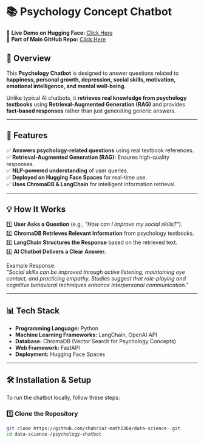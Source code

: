 # 📚 Psychology Concept Chatbot  

🔗 **Live Demo on Hugging Face:** [Click Here](https://huggingface.co/spaces/djshahriar2345/psychology_chatbot)  
📂 **Part of Main GitHub Repo:** [Click Here](https://github.com/shahriar-math1364/data-science-)  

## **🧠 Overview**  
This **Psychology Chatbot** is designed to answer questions related to **happiness, personal growth, depression, social skills, motivation, emotional intelligence, and mental well-being**.  

Unlike typical AI chatbots, it **retrieves real knowledge from psychology textbooks** using **Retrieval-Augmented Generation (RAG)** and provides **fact-based responses** rather than just generating generic answers.  

---

## **🚀 Features**
✅ **Answers psychology-related questions** using real textbook references.  
✅ **Retrieval-Augmented Generation (RAG):** Ensures high-quality responses.  
✅ **NLP-powered understanding** of user queries.  
✅ **Deployed on Hugging Face Spaces** for real-time use.  
✅ **Uses ChromaDB & LangChain** for intelligent information retrieval.  

---

## **💡 How It Works**
1️⃣ **User Asks a Question** (e.g., *"How can I improve my social skills?"*).  
2️⃣ **ChromaDB Retrieves Relevant Information** from psychology textbooks.  
3️⃣ **LangChain Structures the Response** based on the retrieved text.  
4️⃣ **AI Chatbot Delivers a Clear Answer.**  

Example Response:  
*"Social skills can be improved through active listening, maintaining eye contact, and practicing empathy. Studies suggest that role-playing and cognitive behavioral techniques enhance interpersonal communication."*  

---

## **📊 Tech Stack**
- **Programming Language:** Python  
- **Machine Learning Frameworks:** LangChain, OpenAI API  
- **Database:** ChromaDB (Vector Search for Psychology Concepts)  
- **Web Framework:** FastAPI  
- **Deployment:** Hugging Face Spaces  

---

## **🛠️ Installation & Setup**
To run the chatbot locally, follow these steps:

### **1️⃣ Clone the Repository**
```bash
git clone https://github.com/shahriar-math1364/data-science-.git
cd data-science-/psychology-chatbot

